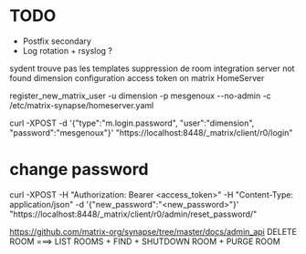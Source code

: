 # TODO

* Postfix secondary
* Log rotation + rsyslog ?


sydent trouve pas les templates
suppression de room
integration server not found
dimension configuration access token on matrix HomeServer

register_new_matrix_user -u dimension -p mesgenoux --no-admin -c /etc/matrix-synapse/homeserver.yaml

curl -XPOST -d '{"type":"m.login.password", "user":"dimension", "password":"mesgenoux"}' "https://localhost:8448/_matrix/client/r0/login"



# change password
curl -XPOST -H "Authorization: Bearer <access_token>"
-H "Content-Type: application/json" -d '{"new_password":"<new_password>"}'
"https://localhost:8448/_matrix/client/r0/admin/reset_password/<userId>"



https://github.com/matrix-org/synapse/tree/master/docs/admin_api
DELETE ROOM ===> LIST ROOMS + FIND + SHUTDOWN ROOM + PURGE ROOM
